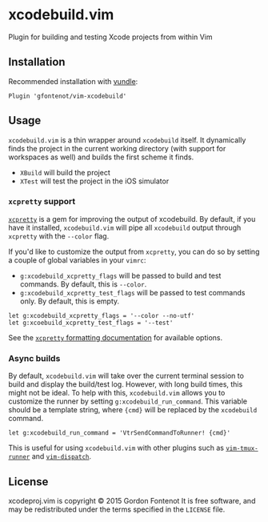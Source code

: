 # xcodebuild.vim

Plugin for building and testing Xcode projects from within Vim


## Installation

Recommended installation with [vundle](https://github.com/gmarik/vundle):

```vim
Plugin 'gfontenot/vim-xcodebuild'
```

## Usage

`xcodebuild.vim` is a thin wrapper around `xcodebuild` itself. It dynamically
finds the project in the current working directory (with support for
workspaces as well) and builds the first scheme it finds.

 - `XBuild` will build the project
 - `XTest` will test the project in the iOS simulator

### `xcpretty` support

[`xcpretty`] is a gem for improving the output of xcodebuild. By default, if you
have it installed, `xcodebuild.vim` will pipe all `xcodebuild` output through
`xcpretty` with the `--color` flag.

[`xcpretty`]: https://github.com/supermarin/xcpretty

If you'd like to customize the output from `xcpretty`, you can do so by
setting a couple of global variables in your `vimrc`:

 - `g:xcodebuild_xcpretty_flags` will be passed to build and test commands. By
   default, this is `--color`.
 - `g:xcodebuild_xcpretty_test_flags` will be passed to test commands only. By
   default, this is empty.

```vim
let g:xcodebuild_xcpretty_flags = '--color --no-utf'
let g:xcoebuild_xcpretty_test_flags = '--test'
```

See the [`xcpretty` formatting documentation][xcpretty-doc] for available
options.

[xcpretty-doc]: https://github.com/supermarin/xcpretty#formats

### Async builds

By default, `xcodebuild.vim` will take over the current terminal session to
build and display the build/test log. However, with long build times, this
might not be ideal. To help with this, `xcodebuild.vim` allows you to
customize the runner by setting `g:xcodebuild_run_command`. This variable
should be a template string, where `{cmd}` will be replaced by the
`xcodebuild` command.

```vim
let g:xcodebuild_run_command = 'VtrSendCommandToRunner! {cmd}'
```

This is useful for using `xcodebuild.vim` with other plugins such as
[`vim-tmux-runner`] and [`vim-dispatch`].

[`vim-tmux-runner`]: https://github.com/christoomey/vim-tmux-runner
[`vim-dispatch`]: https://github.com/tpope/vim-dispatch

## License

xcodeproj.vim is copyright © 2015 Gordon Fontenot It is free software, and may be
redistributed under the terms specified in the `LICENSE` file.
